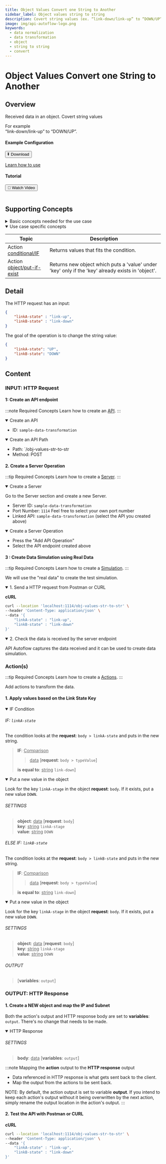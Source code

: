 ```yaml
---
title: Object Values Convert one String to Another
sidebar_label: Object values string to string
description: Covert string values (ex. “link-down/link-up” to “DOWN/UP”)
image: img/api-autoflow-logo.png
keywords:
  - data normalization
  - data transformation
  - object
  - string to string
  - convert
---
```


# Object Values Convert one String to Another

## Overview

<div class="colTwoBlock">
    <div class="colTwoLeft">
        <div class="colTwoWrapper">
          <p>Received data in an object. Covert string values</p>
          <p>For example<br/>
          “link-down/link-up” to “DOWN/UP”.</p>
        </div>
    </div>
    <div class="colTwoRight">
          <h4>Example Configuration</h4>
          <a target="_blank" href="pathname:///file/sample-data-transformation-config.json" download><button class="btnDownload">⏬ Download</button></a>
          <p><a href="/docs/Documentation/Guide/Settings/#upload-configuration">Learn how to use</a></p>
          <h4>Tutorial</h4>
          <a target="_blank" href="https://www.youtube.com/watch?v=aiJoS3eM6Jw"><button class="btnVideo">🎥 Watch Video</button></a>
    </div>
    <div class="colTwoClearer"></div>
</div>
<br />

## Supporting Concepts

<details>

<summary>Basic concepts needed for the use case</summary>

| Topic    | Description |
| -------- | ------- |
| [API](../../../Documentation/Examples/API/#1-create-api)  | An API in API AutoFlow is simply an OpenAPI model |
| [Server](../../../Documentation/Examples/API/#2-create-server)  | A server accepts and handles the request and response. |
| [Simulation](../../../Documentation/Guide/Workflow/INPUT-Simulation/)  | Data simulation is a mock data simulated for the purpose of visualizing the data in every step of the workflow. <ul><li>Simulated data is NOT the real data but a sample data you create.</li><li>To use real data, use the **Transaction** feature to capture the data you send from Postman or CURL.</li></ul>  |
| [Scope](../../../Documentation/Guide/Workflow/Scope/)    |  A scope is a namespace for variables.    |
| Data Types    | Data types describe the different types or kinds of data that you are gonna store and work with.    |

</details>

<details open>

<summary>Use case specific concepts</summary>

| Topic    | Description |
| -------- | ------- |
| Action <br/>[conditional/IF](../../../Documentation/actions-library/flow/conditional/action-conditional-if/)    | Returns values that fits the condition. |
| Action <br/>[object/put-if-exist](../../../Documentation/actions-library/data/object/action-object-put-if-exist/)    | Returns new object which puts a 'value' under 'key' only if the 'key' already exists in 'object'. |

</details>


## Detail

The HTTP request has an input:

```json
{
    "linkA-state" : "link-up",
    "linkB-state" : "link-down"
}
```

The goal of the operation is to change the string value:

```json
{
    "linkA-state": "UP",
    "linkB-state": "DOWN"
}
```

## Content

### INPUT: HTTP Request

#### 1: Create an API endpoint

:::note Required Concepts
Learn how to create an [API](../../../Documentation/Examples/API/#1-create-api). 
:::

<details open>

<summary>Create an API</summary>

- ID: `sample-data-transformation`

</details>

<details open>

<summary>Create an API Path</summary>

- Path: `/obj-values-str-to-str
- Method: <span class="method post">POST</span>

</details>

#### 2. Create a Server Operation

:::tip Required Concepts
Learn how to create a [Server](../../../Documentation/Examples/API/#2-create-server). 
:::

<!-- <img src={CreateServer} alt="Create Server" class="myResponsiveImg" width="500px"/> -->

<details open>

<summary>Create a Server</summary>

Go to the Server section and create a new Server.

- Server ID: `sample-data-transformation`
- Port Number: `1114`  Feel free to select your own port number
- Linked API: `sample-data-transformation`  (select the API you created above)

</details>

<details open>

<summary>Create a Server Operation</summary>

<!-- <img src={CreateServerOperation} alt="Create Server Operation" class="myResponsiveImg" width="550px"/> -->

- Press the "Add API Operation"
- Select the API endpoint created above


</details>

#### 3 : Create Data Simulation using Real Data

:::tip Required Concepts
Learn how to create a [Simulation](../../../Documentation/Guide/Workflow/INPUT-Simulation/). 
:::

<!-- <img src={SimulateData} alt="Simulate Data" class="myResponsiveImg" width="750px"/> -->

We will use the "real data" to create the test simulation.

<details open>

<summary>1. Send a HTTP request from Postman or CURL</summary>


<b>cURL</b>

```bash
curl --location 'localhost:1114/obj-values-str-to-str' \
--header 'Content-Type: application/json' \
--data '{
    "linkA-state" : "link-up",
    "linkB-state" : "link-down"
}'
```

<!-- <img src={SendPostmanRequest} alt="Send Postman Request" class="myResponsiveImg" width="750px"/> -->

</details>

<details open>

<summary>2. Check the data is received by the server endpoint</summary>

API Autoflow captures the data received and it can be used to create data simulation.

<!-- <img src={SendPostmanRequest} alt="Send Postman Request" class="myResponsiveImg" width="750px"/> -->

</details>

### Action(s)

:::tip Required Concepts
Learn how to create a [Actions](../../../Documentation/Guide/Workflow/Action/). 
:::

Add actions to transform the data.

#### 1. Apply values based on the Link State Key

<details open>

<summary>IF Condition</summary>

###### IF: `linkA-state`

The condition looks at the **request**: `body > linkA-state` and puts in the new string.

> **IF**: <u>Comparison</u>
>> <u>data</u> [**request**: `body > typeValue`]
>
> **is equal to**: <u>string</u> `link-down`]

<!-- <img src={StringCapitalize} alt="String Capitalize" class="myResponsiveImg" width="800px"/> -->

<details open>

<summary>Put a new value in the object</summary>

Look for the key `linkA-stage` in the object **request**: `body`. If it exists, put a new value `DOWN`. 

###### SETTINGS

> **object**: <u>data</u> [**request**: `body`] <br/>
> **key**: <u>string</u> `linkA-stage` <br/>
> **value**: <u>string</u> `DOWN`

<!-- <img src={StringCapitalize} alt="String Capitalize" class="myResponsiveImg" width="800px"/> -->

</details>

###### ELSE IF: `linkB-state`

The condition looks at the **request**: `body > linkB-state` and puts in the new string.

> **IF**: <u>Comparison</u>
>> <u>data</u> [**request**: `body > typeValue`]
>
> **is equal to**: <u>string</u> `link-down`]

<!-- <img src={StringCapitalize} alt="String Capitalize" class="myResponsiveImg" width="800px"/> -->

<details open>

<summary>Put a new value in the object</summary>

Look for the key `linkA-stage` in the object **request**: `body`. If it exists, put a new value `DOWN`. 

###### SETTINGS

> **object**: <u>data</u> [**request**: `body`] <br/>
> **key**: <u>string</u> `linkA-stage` <br/>
> **value**: <u>string</u> `DOWN`

<!-- <img src={StringCapitalize} alt="String Capitalize" class="myResponsiveImg" width="800px"/> -->

</details>


###### OUTPUT

> [**variables**: `output`]

</details>

### OUTPUT: HTTP Response

#### 1. Create a NEW object and map the IP and Subnet

Both the action's output and HTTP response body are set to **variables**: `output`. There's no change that needs to be made.

<details open>

<summary>HTTP Response</summary>

###### SETTINGS

> **body**: <u>data</u> [**variables**: `output`]

<!-- <img src={StringCapitalize} alt="String Capitalize" class="myResponsiveImg" width="800px"/> -->

</details>

:::note Mapping the **action** output to the **HTTP response** output
- Data referenced in HTTP response is what gets sent back to the client. 
- Map the output from the actions to be sent back.

NOTE: By default, the action output is set to variable **output**. If you intend to keep each action's output without it being overwritten by the next action,
simply rename the output location in the action's output.
:::

#### 2. Test the API with Postman or CURL

<b>cURL</b>

```bash
curl --location 'localhost:1114/obj-values-str-to-str' \
--header 'Content-Type: application/json' \
--data '{
    "linkA-state" : "link-up",
    "linkB-state" : "link-down"
}'
```